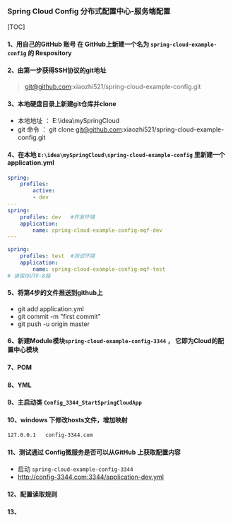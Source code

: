 ### Spring Cloud Config 分布式配置中心-服务端配置

[TOC]



#### 1、用自己的GitHub 账号 在 GitHub上新建一个名为 `spring-cloud-example-config` 的 Respository

#### 2、由第一步获得SSH协议的git地址 

>   git@github.com:xiaozhi521/spring-cloud-example-config.git

#### 3、本地硬盘目录上新建git仓库并clone

-   本地地址 ： E:\idea\mySpringCloud
-   git 命令 ： git clone git@github.com:xiaozhi521/spring-cloud-example-config.git

#### 4、在本地 `E:\idea\mySpringCloud\spring-cloud-example-config` 里新建一个 application.yml

```yaml
spring: 
    profiles: 
        active: 
        - dev
---
spring: 
    profiles: dev	#开发环境
    application: 
        name: spring-cloud-example-config-mqf-dev	
---

spring: 
    profiles: test	#测试环境
    application: 
        name: spring-cloud-example-config-mqf-test	
# 请保存UTF-8格
```



#### 5、将第4步的文件推送到github上

-   git add application.yml
-    git commit -m "first commit"
-   git push -u origin master

#### 6、新建Module模块`spring-cloud-example-config-3344` ， 它即为Cloud的配置中心模块

#### 7、POM

#### 8、YML

#### 9、主启动类 `Config_3344_StartSpringCloudApp`

#### 10、windows 下修改hosts文件，增加映射

```xml
127.0.0.1	config-3344.com
```



#### 11、测试通过 Config微服务是否可以从GitHub 上获取配置内容

-   启动 `spring-cloud-example-config-3344`
-   http://config-3344.com:3344/application-dev.yml

#### 12、配置读取规则

#### 13、

